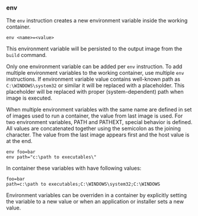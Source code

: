 ### env

The `env` instruction creates a new environment variable inside the working container. 

```
env <name>=<value>
```

This environment variable will be persisted to the output image from the `build` command. 

Only one environment variable can be added per `env` instruction. To add multiple environment variables to the working container, use multiple `env` instructions. If environment variable value contains well-known path as `C:\WINDOWS\system32` or similar it will be replaced with a placeholder. This placeholder will be replaced with proper (system-dependent) path when image is executed.

When multiple environment variables with the same name are defined in set of images used to run a container, the value from last image is used. For two environment variables, PATH and PATHEXT, special behavior is defined. All values are concatenated together using the semicolon as the joining character. The value from the last image appears first and the host value is at the end.

```
env foo=bar
env path="c:\path to executables\"
```

In container these variables with have following values:

```
foo=bar
path=c:\path to executables;C:\WINDOWS\system32;C:\WINDOWS
```

Environment variables can be overriden in a container by explicitly setting the variable to a new value or when an application or installer sets a new value.